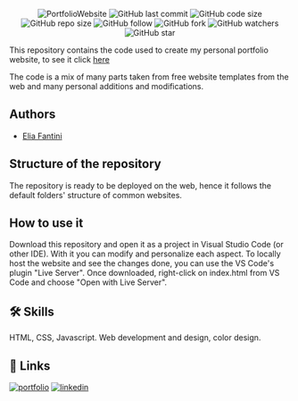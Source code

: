 <p align="center">
  <img alt="PortfolioWebsite" src="">
  <img alt="GitHub last commit" src="https://img.shields.io/github/last-commit/EliaFantini/Personal-Portfolio-Website">
  <img alt="GitHub code size" src="https://img.shields.io/github/languages/code-size/EliaFantini/Personal-Portfolio-Website">
  <img alt="GitHub repo size" src="https://img.shields.io/github/repo-size/EliaFantini/Personal-Portfolio-Website">
  <img alt="GitHub follow" src="https://img.shields.io/github/followers/EliaFantini?label=Follow">
  <img alt="GitHub fork" src="https://img.shields.io/github/forks/EliaFantini/Personal-Portfolio-Website?label=Fork">
  <img alt="GitHub watchers" src="https://img.shields.io/github/watchers/EliaFantini/Personal-Portfolio-Website?label=Watch">
  <img alt="GitHub star" src="https://img.shields.io/github/stars/EliaFantini/Personal-Portfolio-Website?style=social">
</p>

This repository contains the code used to create my personal portfolio website, to see it click [here](https://github.com/EliaFantini/)

The code is a mix of many parts taken from free website templates from the web and many personal additions and modifications.

## Authors
- [Elia Fantini](https://github.com/EliaFantini)

## Structure of the repository

The repository is ready to be deployed on the web, hence it follows the default folders' structure of common websites.

## How to use it
Download this repository and open it as a project in Visual Studio Code (or other IDE). With it you can modify and personalize each aspect. 
To locally host the website and see the changes done, you can use the VS Code's plugin "Live Server". Once downloaded, right-click on index.html from VS Code and choose "Open with Live Server".

## 🛠 Skills

HTML, CSS, Javascript. Web development and design, color design.

## 🔗 Links
[![portfolio](https://img.shields.io/badge/my_portfolio-000?style=for-the-badge&logo=ko-fi&logoColor=white)](https://github.com/EliaFantini/)
[![linkedin](https://img.shields.io/badge/linkedin-0A66C2?style=for-the-badge&logo=linkedin&logoColor=white)](https://www.linkedin.com/in/-elia-fantini/)
